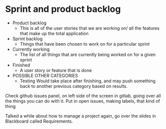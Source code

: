 # Sprint and product backlog
- Product backlog 
	- This is all of the user stories that we are working on/ all the features that make up the total application
- Sprint backlog
	- Things that have been chosen to work on for a particular sprint
- Currently working
	- The list of all things that are currently being worked on for a given sprint
- Finished
	- A user story or feature that is done
- POSSIBLE OTHER CATEGORIES
	- Testing
			Would take place after finishing, and may push something back to another previous category based on results. 

Check github issues panel, on left side of the screen in gitlab, going over all the things you can do with it. Put in open issues, making labels, that kind of thing

Talked a while about how to manage a project again, go over the slides in Blackboard called Requirements. 

